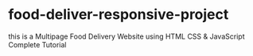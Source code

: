 # food-deliver-responsive-project
this is a Multipage Food Delivery Website using HTML CSS &amp; JavaScript Complete Tutorial
